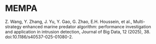 # MEMPA

Z. Wang, Y. Zhang, J. Yu, Y. Gao, G. Zhao, E.H. Houssein, et al., Multi-strategy enhanced marine predator algorithm: performance investigation and application in intrusion detection, Journal of Big Data, 12 (2025), 38. doi:10.1186/s40537-025-01080-2.
